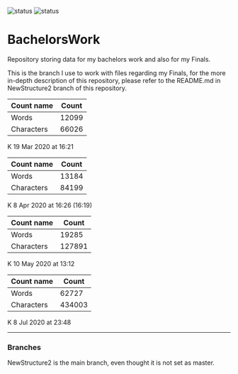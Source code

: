 ![status](https://img.shields.io/badge/Posudek-Doporu%C4%8Deno%20k%20obhajob%C4%9B-green)
![status](https://img.shields.io/badge/Obh%C3%A1jen%C3%AD%20Bakal%C3%A1%C5%99sk%C3%A9%20Pr%C3%A1ce-Obhajoba%20teprve%20prob%C4%9Bhne-yellow)<br>
# BachelorsWork
Repository storing data for my bachelors work and also for my Finals.

This is the branch I use to work with files regarding my Finals, for the more in-depth description of this repository, please refer to the README.md in NewStructure2 branch of this repository.

| Count name | Count |
| ------ | ------ |
| Words | 12099 |
| Characters | 66026 |

K 19 Mar 2020 at 16:21

| Count name | Count |
| ------ | ------ |
| Words | 13184 |
| Characters | 84199 |

K 8 Apr 2020 at 16:26 (16:19)

| Count name | Count |
| ------ | ------ |
| Words | 19285 |
| Characters | 127891 |

K 10 May 2020 at 13:12

| Count name | Count |
| ------ | ------ |
| Words | 62727 |
| Characters | 434003 |

K 8 Jul 2020 at 23:48

---

### Branches

NewStructure2 is the main branch, even thought it is not set as master.
